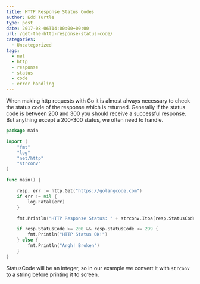 ```yaml
---
title: HTTP Response Status Codes
author: Edd Turtle
type: post
date: 2017-08-06T14:00:00+00:00
url: /get-the-http-response-status-code/
categories:
  - Uncategorized
tags:
  - net
  - http
  - response
  - status
  - code
  - error handling
---
```


When making http requests with Go it is almost always necessary to check the status code of the response which is returned. Generally if the status code is between 200 and 300 you should receive a successful response. But anything except a 200-300 status, we often need to handle.

```go
package main

import (
    "fmt"
    "log"
    "net/http"
    "strconv"
)

func main() {

    resp, err := http.Get("https://golangcode.com")
    if err != nil {
        log.Fatal(err)
    }

    fmt.Println("HTTP Response Status: " + strconv.Itoa(resp.StatusCode))

    if resp.StatusCode >= 200 && resp.StatusCode <= 299 {
        fmt.Println("HTTP Status OK!")
    } else {
        fmt.Println("Argh! Broken")
    }
}

```

StatusCode will be an integer, so in our example we convert it with `strconv` to a string before printing it to screen.